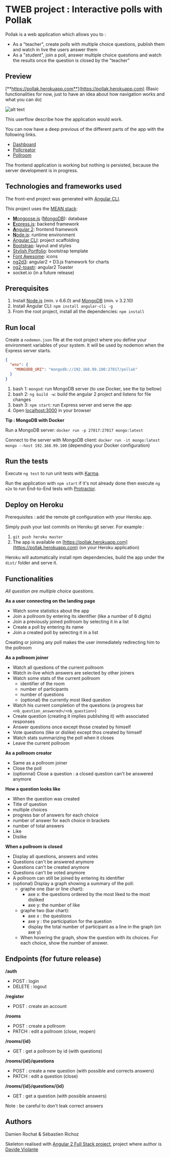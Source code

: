 # TWEB project : Interactive polls with Pollak

Pollak is a web application which allows you to :
* As a "teacher", create polls with multiple choice questions, publish them and watch in live the users answer them
* As a "student", join a poll, answer multiple choice questions and watch the results once the question is closed by the "teacher"

## Preview

[**https://pollak.herokuapp.com**](https://pollak.herokuapp.com) (Basic functionalities for now, just to have an idea about how navigation works and what you can do)

![alt text](https://github.com/damienrochat/TWEB-Interactive-Polls/blob/master/src/public/assets/img/userflow.png "Pollak userflow")

This userflow describe how the application would work.

You can now have a deep previous of the different parts of the app with the following links.

* [Dashboard](https://pollak.herokuapp.com/dashboard)
* [Pollcreator](https://pollak.herokuapp.com/pollcreator)
* [Pollroom](https://pollak.herokuapp.com/pollroom)

The frontend application is working but nothing is persisted, because the server development is in progress.

## Technologies and frameworks used

The front-end project was generated with [Angular CLI](https://github.com/angular/angular-cli).
  
This project uses the [MEAN stack](https://en.wikipedia.org/wiki/MEAN_(software_bundle)):
* [**M**ongoose.js](http://www.mongoosejs.com) ([MongoDB](http://www.mongodb.com)): database
* [**E**xpress.js](http://expressjs.com): backend framework
* [**A**ngular 2](https://angular.io): frontend framework
* [**N**ode.js](https://nodejs.org): runtime environment
* [Angular CLI](https://cli.angular.io): project scaffolding
* [Bootstrap](http://www.getbootstrap.com): layout and styles
* [Stylish Portfolio](https://startbootstrap.com/template-overviews/stylish-portfolio/): bootstrap template
* [Font Awesome](http://fontawesome.io): icons
* [ng2d3](https://swimlane.gitbooks.io/ng2d3/content/): angular2 + D3.js framework for charts
* [ng2-toastr](https://www.npmjs.com/package/ng2-toastr): angular2 Toaster
* socket.io (in a future release)

## Prerequisites

1. Install [Node.js](https://nodejs.org) (min. v 6.6.0) and [MongoDB](http://www.mongodb.com) (min. v 3.2.10)
2. Install Angular CLI: `npm install angular-cli -g`
3. From the root project, install all the dependencies: `npm install`

## Run local

Create a `nodemon.json` file at the root project where you define your environment variables of your system. It will be used by nodemon when the Express server starts.

```json
{
  "env": {
    "MONGODB_URI": "mongodb://192.168.99.100:27017/pollak"
  }
}
```

1. bash 1: `mongod`: run MongoDB server (to use Docker, see the tip bellow)
2. bash 2: `ng build -w`: build the angular 2 project and listens for file changes
3. bash 3: `npm start`: run Express server and serve the app
4. Open [localhost:3000](http://localhost:3000) in your browser

**Tip : MongoDB with Docker**

Run a MongoDB server: `docker run -p 27017:27017 mongo:latest`

Connect to the server with MongoDB client: `docker run -it mongo:latest mongo --host 192.168.99.100` (depending your Docker configuration)

## Run the tests

Execute `ng test` to run unit tests with [Karma](https://karma-runner.github.io).

Run the application with `npm start` if it's not already done then execute `ng e2e` to run End-to-End tests with [Protractor](http://www.protractortest.org/). 

## Deploy on Heroku

Prerequisites : add the remote git configuration with your Heroku app.

Simply push your last commits on Heroku git server. For example :

1. `git push heroku master`
2. The app is available on [https://pollak.herokuapp.com](https://pollak.herokuapp.com) (on your Heroku application)

Heroku will automatically install npm dependencies, build the app under the `dist/` folder and serve it.

## Functionalities

*All question are multiple choice questions.*

**As a user connecting on the landing page**

- Watch some statistics about the app
- Join a pollroom by entering its identifier (like a number of 6 digits)
- Join a previously joined pollroom by selecting it in a list
- Create a poll by entering its name
- Join a created poll by selecting it in a list

Creating or joining any poll makes the user immediately redirecting him to the pollroom

**As a pollroom joiner**

- Watch all questions of the current pollroom
- Watch in-live which answers are selected by other joiners
- Watch some stats of the current pollroom
    - identifier of the room
    - number of participants
    - number of questions
    - (optional) the currently most liked question
- Watch his current completion of the questions (a progress bar `<nb_question_answered>/<nb_question>`)
- Create question (creating it implies publishing it) with associated responses
- Answer questions once except those created by himself
- Vote questions (like or dislike) except thos created by himself
- Watch stats summarizing the poll when it closes
- Leave the current pollroom

**As a pollroom creator**

- Same as a pollroom joiner
- Close the poll
- (optionnal) Close a question : a closed question can't be answered anymore

**How a question looks like**

- When the question was created
- Title of question
- multiple choices
- progress bar of answers for each choice
- number of answer for each choice in brackets
- number of total answers
- Like
- Dislike

**When a pollroom is closed**

- Display all questions, answers and votes
- Questions can't be answered anymore
- Questions can't be created anymore
- Questions can't be voted anymore
- A pollroom can still be joined by entering its identifier
- (optional) Display a graph showing a summary of the poll:
    - graphe one (bar or line chart):
        - axe x: the questions ordered by the most liked to the most disliked
        - axe y: the number of like
    - graphe two (bar chart):
        - axe x : the questions
        - axe y : the participation for the question
        - display the total number of participant as a line in the graph (on axe y)
    - When hovering the graph, show the question with its choices. For each choice, show the number of answer.

## Endpoints (for future release)

**/auth**

- POST : login
- DELETE : logout

**/register**

- POST : create an account

**/rooms**

- POST : create a pollroom
- PATCH : edit a pollroom (close, reopen)

**/rooms/{id}**

- GET : get a pollroom by id (with questions)

**/rooms/{id}/questions**

- POST : create a new question (with possible and corrects answers)
- PATCH : edit a question (close)

**/rooms/{id}/questions/{id}**

- GET : get a question (with possible answers)

Note : be careful to don't leak correct answers

## Authors

Damien Rochat & Sébastien Richoz

Skeleton realised with [Angular 2 Full Stack project](https://david-dm.org/DavideViolante/Angular2-Full-Stack), project where author is [Davide Violante](https://github.com/DavideViolante)
